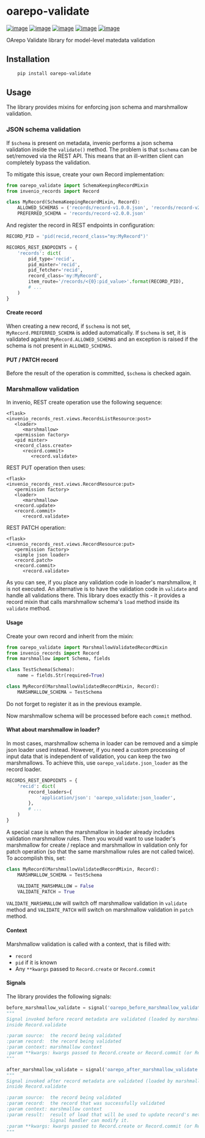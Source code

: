 # oarepo-validate

[![image][]][1]
[![image][2]][3]
[![image][4]][5]
[![image][6]][7]
[![image][8]][9]

  [image]: https://img.shields.io/travis/oarepo/oarepo-validate.svg
  [1]: https://travis-ci.org/oarepo/oarepo-validate
  [2]: https://img.shields.io/coveralls/oarepo/oarepo-validate.svg
  [3]: https://coveralls.io/r/oarepo/oarepo-validate
  [4]: https://img.shields.io/github/tag/oarepo/oarepo-validate.svg
  [5]: https://github.com/oarepo/oarepo-validate/releases
  [6]: https://img.shields.io/pypi/dm/oarepo-validate.svg
  [7]: https://pypi.python.org/pypi/oarepo-validate
  [8]: https://img.shields.io/github/license/oarepo/oarepo-validate.svg
  [9]: https://github.com/oarepo/oarepo-validate/blob/master/LICENSE

OArepo Validate library for model-level matedata validation


## Installation

```bash
    pip install oarepo-validate
```

## Usage

The library provides mixins for enforcing json schema and marshmallow validation.

### JSON schema validation

If ``$schema`` is present on metadata, invenio performs a json schema validation inside
the ``validate()`` method. The problem is that ``$schema`` can be set/removed via the REST
API. This means that an ill-written client can completely bypass the validation.

To mitigate this issue, create your own Record implementation:

```python
from oarepo_validate import SchemaKeepingRecordMixin
from invenio_records import Record

class MyRecord(SchemaKeepingRecordMixin, Record):
    ALLOWED_SCHEMAS = ('records/record-v1.0.0.json', 'records/record-v2.0.0.json')
    PREFERRED_SCHEMA = 'records/record-v2.0.0.json'
```

And register the record in REST endpoints in configuration:

```python
RECORD_PID = 'pid(recid,record_class="my:MyRecord")'

RECORDS_REST_ENDPOINTS = {
    'records': dict(
        pid_type='recid',
        pid_minter='recid',
        pid_fetcher='recid',
        record_class='my:MyRecord',
        item_route='/records/<{0}:pid_value>'.format(RECORD_PID),
        # ...
    )
}
```

#### Create record

When creating a new record, if ``$schema`` is not set, ``MyRecord.PREFERRED_SCHEMA`` is added
automatically. If ``$schema`` is set, it is validated against ``MyRecord.ALLOWED_SCHEMAS``
and an exception is raised if the schema is not present in ``ALLOWED_SCHEMAS``.

#### PUT / PATCH record

Before the result of the operation is committed, ``$schema`` is checked again.

### Marshmallow validation

In invenio, REST create operation use the following sequence:

```
<flask>
<invenio_records_rest.views.RecordsListResource:post>
   <loader>
      <marshmallow>
   <permission factory>
   <pid minter>
   <record_class.create>
      <record.commit>
         <record.validate>
```

REST PUT operation then uses:

```
<flask>
<invenio_records_rest.views.RecordResource:put>
   <permission factory>
   <loader>
      <marshmallow>
   <record.update>
   <record.commit>
      <record.validate>
```

REST PATCH operation:

```
<flask>
<invenio_records_rest.views.RecordResource:put>
   <permission factory>
   <simple json loader>
   <record.patch>
   <record.commit>
      <record.validate>
```

As you can see, if you place any validation code in loader's marshmallow, it is not executed.
An alternative is to have the validation code in ``validate`` and handle all validations there.
This library does exactly this - it provides a record mixin that calls marshmallow schema's ``load``
method inside its ``validate`` method.

#### Usage

Create your own record and inherit from the mixin:

```python
from oarepo_validate import MarshmallowValidatedRecordMixin
from invenio_records import Record
from marshmallow import Schema, fields

class TestSchema(Schema):
    name = fields.Str(required=True)

class MyRecord(MarshmallowValidatedRecordMixin, Record):
    MARSHMALLOW_SCHEMA = TestSchema
```

Do not forget to register it as in the previous example.

Now marshmallow schema will be processed before each ``commit`` method.

#### What about marshmallow in loader?

In most cases, marshmallow schema in loader can be removed and a simple json loader used instead.
However, if you need a custom processing of input data that is independent of validation,
you can keep the two marshmallows. To achieve this, use ``oarepo_validate.json_loader``
as the record loader.

```python
RECORDS_REST_ENDPOINTS = {
    'recid': dict(
        record_loaders={
            'application/json': 'oarepo_validate:json_loader',
        },
        # ...
    )
}
```

A special case is when the marshmallow in loader already includes validation marshmallow rules.
Then you would want to use loader's marshmallow for create / replace and marshmallow in validation
only for patch operation (so that the same marshmallow rules are not called twice). To accomplish
this, set:

```python
class MyRecord(MarshmallowValidatedRecordMixin, Record):
    MARSHMALLOW_SCHEMA = TestSchema

    VALIDATE_MARSHMALLOW = False
    VALIDATE_PATCH = True
```

``VALIDATE_MARSHMALLOW`` will switch off marshmallow validation in ``validate`` method and
``VALIDATE_PATCH`` will switch on marshmallow validation in ``patch`` method.

#### Context

Marshmallow validation is called with a context, that is filled with:

  * ``record``
  * ``pid`` if it is known
  * Any ``**kwargs`` passed to ``Record.create`` or ``Record.commit``

#### Signals

The library provides the following signals:

```python
before_marshmallow_validate = signal('oarepo_before_marshmallow_validate')
"""
Signal invoked before record metadata are validated (loaded by marshmallow schema)
inside Record.validate

:param source:  the record being validated
:param record:  the record being validated
:param context: marshmallow context
:param **kwargs: kwargs passed to Record.create or Record.commit (or Record.validate)
"""

after_marshmallow_validate = signal('oarepo_after_marshmallow_validate')
"""
Signal invoked after record metadata are validated (loaded by marshmallow schema)
inside Record.validate

:param source:  the record being validated
:param record:  the record that was successfully validated
:param context: marshmallow context
:param result:  result of load that will be used to update record's metadata.
                Signal handler can modify it.
:param **kwargs: kwargs passed to Record.create or Record.commit (or Record.validate)
"""
```

